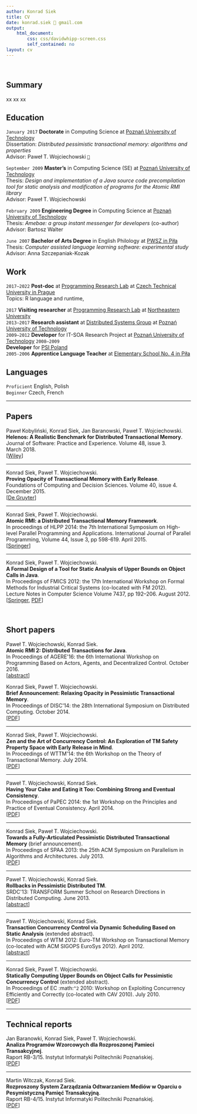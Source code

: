 ```yaml
---
author: Konrad Siek
title: CV
date: konrad.siek 🐌 gmail.com
output: 
    html_document:
        css: css/davidwhipp-screen.css
        self_contained: no
layout: cv
---
```


<!-- compile:
     pandoc -s cv.md -o cv.html -c css/davewhipp-screen.css 
-->

<link rel="stylesheet" href="css/davidwhipp-screen.css">

<br/>

## Summary

xx
xx
xx

## Education

`January 2017` 
**Doctorate** in Computing Science at [Poznań University of Technology](http://www.put.poznan.pl/)  
Dissertation: *Distributed pessimistic transactional memory: algorithms and properties*  
Advisor: Paweł T. Wojciechowski  [`📎`](https://kondziu.github.io/pub/dissertation.pdf)


`September 2009`
**Master’s** in Computing Science (SE) at [Poznań University of Technology](http://www.put.poznan.pl/)  
Thesis: *Design and implementation of a Java source code precompilation tool for static analysis and modification of programs for the Atomic RMI library*  
Advisor: Paweł T. Wojciechowski  

`February 2009`
**Engineering Degree** in Computing Science at [Poznań University of Technology](http://www.put.poznan.pl/)  
Thesis: *Amebae: a group instant messenger for developers* (co-author)  
Advisor: Bartosz Walter


`June 2007`
**Bachelor of Arts Degree** in English Philology at [PWSZ in Piła](https://puss.pila.pl/)  
Thesis: *Computer assisted language learning software: experimental study*   
Advisor: Anna Szczepaniak-Kozak  

## Work

`2017–2022`
**Post-doc** at [Programming Research Lab](https://prl-prg.github.io/) at [Czech Technical University in Prague](https://www.cvut.cz/)  
Topics: R language and runtime, 


`2017`
**Visiting researcher** at [Programming Research Lab](http://prl.ccs.neu.edu/) at [Northeastern University](http://www.northeastern.edu/)  
`2013–2017`
**Research assistant** at [Distributed Systems Group](http://dsg.cs.put.poznan.pl/) at [Poznań University of Technology](https://www.put.poznan.pl/)  
`2009–2012`
**Developer** for IT-SOA Research Project at [Poznań University of Technology](https://www.put.poznan.pl/)
`2008–2009`  
**Developer** for [PSI Poland](https://www.psi.pl)  
`2005-2006`
**Apprentice Language Teacher** at [Elementary School No. 4 in Piła](https://sp4.e-pila.pl/)

<!--`2007`
**Volunteer** for (District Municipal Library in Piła)(https://www.biblioteka.pila.pl/)-->


## Languages

`Proficient` English, Polish  
`Beginner` Czech, French   



<hr/>

## Papers

Paweł Kobyliński, Konrad Siek, Jan Baranowski, Paweł T. Wojciechowski.  
**Helenos: A Realistic Benchmark for Distributed Transactional Memory**.  
Journal of Software: Practice and Experience.
Volume 48, issue 3.  
March 2018.    
[[Wiley](http://onlinelibrary.wiley.com/doi/10.1002/spe.2548/full)]

<hr/>

Konrad Siek, Paweł T. Wojciechowski.  
**Proving Opacity of Transactional Memory with Early Release**.  
Foundations of Computing and Decision Sciences.
Volume 40, issue 4.
December 2015.  
[[De Gruyter](http://www.degruyter.com/view/j/fcds.2015.40.issue-4/fcds-2015-0018/fcds-2015-0018.xml?format=INT>)]

<hr/>

Konrad Siek, Paweł T. Wojciechowski.  
**Atomic RMI: a Distributed Transactional Memory Framework**.  
In proceedings of HLPP 2014: the 7th International Symposium on High-level Parallel Programming and Applications.
International Journal of Parallel Programming, Volume 44, Issue 3, pp 598-619. April 2015.  
[[Springer](http://link.springer.com/article/10.1007/s10766-015-0361-x>)]

<hr/>

Konrad Siek, Paweł T. Wojciechowski.  
**A Formal Design of a Tool for Static Analysis of Upper Bounds on Object Calls in Java**.  
In Proceedings of FMICS 2012: the 17th International Workshop on Formal Methods for Industrial Critical Systems (co-located with FM 2012).  
Lecture Notes in Computer Science Volume 7437, pp 192–206. August 2012.  
[[Springer](https://link.springer.com/chapter/10.1007/978-3-642-32469-7_13), [PDF](pub/fmics12.pdf)]

<br/>

## Short papers

Paweł T. Wojciechowski, Konrad Siek.  
**Atomic RMI 2: Distributed Transactions for Java**.  
In Proceedings of AGERE'16: the 6th International Workshop on Programming Based on Actors, Agents, and Decentralized Control. October 2016.  
[[abstract](https://2016.splashcon.org/event/agere2016-atomic-rmi-2-distributed-transactions-for-java)]

Konrad Siek, Paweł T. Wojciechowski.   
**Brief Announcement: Relaxing Opacity in Pessimistic Transactional Memory**.  
In Proceedings of DISC'14: the 28th International Symposium on Distributed Computing.
October 2014.  
[[PDF](pub/disc14.pdf)]

<hr/>

Konrad Siek, Paweł T. Wojciechowski.  
**Zen and the Art of Concurrency Control: An Exploration of TM Safety Property Space with Early Release in Mind**.  
In Proceedings of WTTM'14: the 6th Workshop on the Theory of Transactional Memory. 
July 2014.  
[[PDF](pub/wttm14.pdf)]

<hr/>

Paweł T. Wojciechowski, Konrad Siek.  
**Having Your Cake and Eating it Too: Combining Strong and Eventual Consistency**.  
In Proceedings of PaPEC 2014: the 1st Workshop on the Principles and Practice of Eventual Consistency. April 2014.  
[[PDF](pub/papec14.pdf)]

<hr/>

Konrad Siek, Paweł T. Wojciechowski.  
**Towards a Fully-Articulated Pessimistic Distributed Transactional Memory** (brief announcement).  
In Proceedings of SPAA 2013: the 25th ACM Symposium on Parallelism in Algorithms and Architectures.
July 2013.  
[[PDF](pub/spaa13.pdf)]

<hr/>

Paweł T. Wojciechowski, Konrad Siek.  
**Rollbacks in Pessimistic Distributed TM**.  
SRDC'13: TRANSFORM Summer School on Research Directions in Distributed Computing. June 2013.  
[[abstract](srdc13-abstract.pdf)]

<hr/>

Paweł T. Wojciechowski, Konrad Siek.  
**Transaction Concurrency Control via Dynamic Scheduling Based on Static Analysis** (extended abstract).  
In Proceedings of WTM 2012: Euro-TM Workshop on Transactional Memory (co-located with ACM SIGOPS EuroSys 2012). April 2012.  
[[abstract](http://www.eurotm.org/action-meetings/wtm2012/program/abstracts#Wojciechowski)]

<hr/>

Konrad Siek, Paweł T. Wojciechowski.  
**Statically Computing Upper Bounds on Object Calls for Pessimistic Concurrency Control** (extended abstract).  
In Proceedings of EC :math:`^2` 2010: Workshop on Exploiting Concurrency Efficiently and Correctly (co-located with CAV 2010). July 2010.  
[[PDF](pub/sw10.pdf)]

<hr/>

## Technical reports

Jan Baranowki, Konrad Siek, Paweł T. Wojciechowski.  
**Analiza Programów Wzorcowych dla Rozproszonej Pamieci Transakcyjnej**.  
Raport RB-3/15. Instytut Informatyki Politechniki Poznańskiej.  
[[PDF](pub/rb-3-15.pdf)]

<hr/>

Martin Witczak, Konrad Siek.  
**Rozproszony System Zarządzania Odtwarzaniem Mediów w Oparciu o Pesymistyczną Pamięć Transakcyjną**.  
Raport RB-4/15. Instytut Informatyki Politechniki Poznańskiej.  
[[PDF](pub/rb-4-15.pdf)]